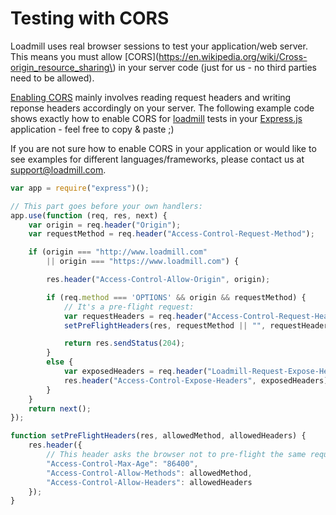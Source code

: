 # Testing with CORS

Loadmill uses real browser sessions to test your application/web server. This means you must allow [CORS](https://en.wikipedia.org/wiki/Cross-origin_resource_sharing\) in your server code \(just for us - no third parties need to be allowed\).

[Enabling CORS](https://enable-cors.org/server.html) mainly involves reading request headers and writing reponse headers accordingly on your server. The following example code shows exactly how to enable CORS for [loadmill](https://www.loadmill.com) tests in your [Express.js](http://expressjs.com/) application - feel free to copy & paste ;\)

If you are not sure how to enable CORS in your application or would like to see examples for different languages/frameworks, please contact us at [support@loadmill.com](mailto:support@loadmill.com).

```js
var app = require("express")();

// This part goes before your own handlers:
app.use(function (req, res, next) {
    var origin = req.header("Origin");
    var requestMethod = req.header("Access-Control-Request-Method");

    if (origin === "http://www.loadmill.com"
        || origin === "https://www.loadmill.com") {

        res.header("Access-Control-Allow-Origin", origin);

        if (req.method === 'OPTIONS' && origin && requestMethod) {
            // It's a pre-flight request:
            var requestHeaders = req.header("Access-Control-Request-Headers");
            setPreFlightHeaders(res, requestMethod || "", requestHeaders || "");

            return res.sendStatus(204);
        }
        else {
            var exposedHeaders = req.header("Loadmill-Request-Expose-Headers") || "";
            res.header("Access-Control-Expose-Headers", exposedHeaders);
        }
    }
    return next();
});

function setPreFlightHeaders(res, allowedMethod, allowedHeaders) {
    res.header({
        // This header asks the browser not to pre-flight the same request URL again for the next 24 hours 
        "Access-Control-Max-Age": "86400",
        "Access-Control-Allow-Methods": allowedMethod,
        "Access-Control-Allow-Headers": allowedHeaders
    });
}
```



